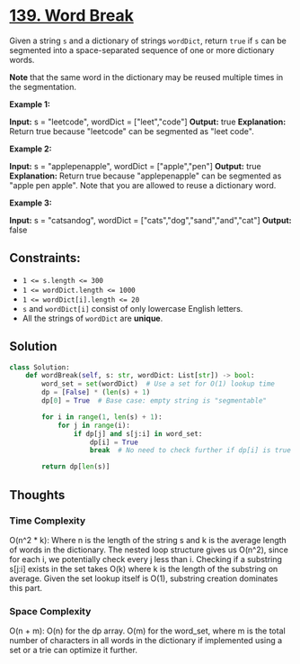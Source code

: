 # [139. Word Break](https://leetcode.com/problems/word-break/)

Given a string `s` and a dictionary of strings `wordDict`, return `true` if `s` can be segmented into a space-separated sequence of one or more dictionary words.

**Note** that the same word in the dictionary may be reused multiple times in the segmentation.

**Example 1:**

**Input:** s = "leetcode", wordDict = ["leet","code"]
**Output:** true
**Explanation:** Return true because "leetcode" can be segmented as "leet code".

**Example 2:**

**Input:** s = "applepenapple", wordDict = ["apple","pen"]
**Output:** true
**Explanation:** Return true because "applepenapple" can be segmented as "apple pen apple".
Note that you are allowed to reuse a dictionary word.

**Example 3:**

**Input:** s = "catsandog", wordDict = ["cats","dog","sand","and","cat"]
**Output:** false

## **Constraints:**

- `1 <= s.length <= 300`
- `1 <= wordDict.length <= 1000`
- `1 <= wordDict[i].length <= 20`
- `s` and `wordDict[i]` consist of only lowercase English letters.
- All the strings of `wordDict` are **unique**.

## Solution

```python
class Solution:
    def wordBreak(self, s: str, wordDict: List[str]) -> bool:
        word_set = set(wordDict)  # Use a set for O(1) lookup time
        dp = [False] * (len(s) + 1)
        dp[0] = True  # Base case: empty string is "segmentable"

        for i in range(1, len(s) + 1):
            for j in range(i):
                if dp[j] and s[j:i] in word_set:
                    dp[i] = True
                    break  # No need to check further if dp[i] is true

        return dp[len(s)]

```

## Thoughts

### Time Complexity

O(n^2 \* k): Where n is the length of the string s and k is the average length of words in the dictionary.
The nested loop structure gives us O(n^2), since for each i, we potentially check every j less than i.
Checking if a substring s[j:i] exists in the set takes O(k) where k is the length of the substring on average. Given the set lookup itself is O(1), substring creation dominates this part.

### Space Complexity

O(n + m):
O(n) for the dp array.
O(m) for the word_set, where m is the total number of characters in all words in the dictionary if implemented using a set or a trie can optimize it further.
